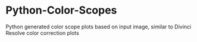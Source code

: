 # Python-Color-Scopes
Python generated color scope plots based on input image, similar to Divinci Resolve color correction plots

